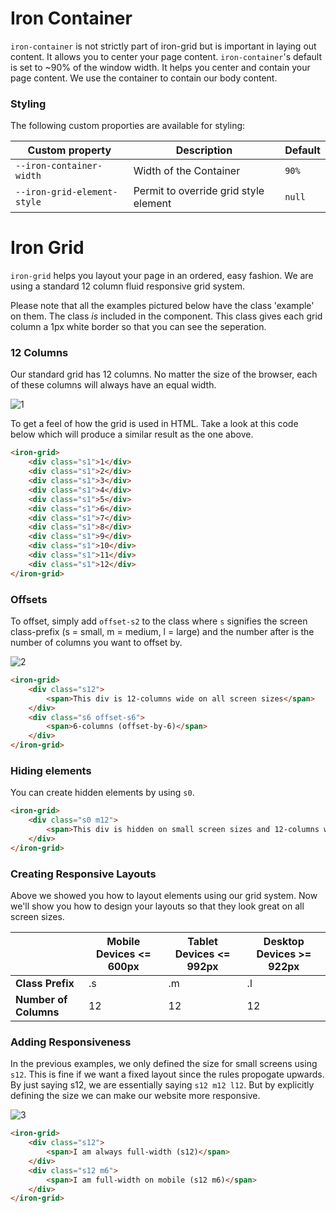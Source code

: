 # Iron Container

`iron-container` is not strictly part of iron-grid but is important in laying out content. It allows you to center your page content. `iron-container`'s default is set to ~90% of the window width. It helps you center and contain your page content. We use the container to contain our body content.

### Styling

The following custom proporties are available for styling:

| Custom property          | Description            | Default |
| ------------------------ | ---------------------- | ------- |
| `--iron-container-width` | Width of the Container | `90%`   |
| `--iron-grid-element-style` | Permit to override grid style element | `null`   |

# Iron Grid

`iron-grid` helps you layout your page in an ordered, easy fashion. We are using a standard 12 column fluid responsive grid system.

Please note that all the examples pictured below have the class 'example' on them. The class *is* included in the component. This class gives each grid column a 1px white border so that you can see the seperation.

### 12 Columns

Our standard grid has 12 columns. No matter the size of the browser, each of these columns will always have an equal width.

![1](https://raw.githubusercontent.com/The5heepDev/iron-grid/master/img/1.png)

To get a feel of how the grid is used in HTML. Take a look at this code below which will produce a similar result as the one above.

```html
<iron-grid>
    <div class="s1">1</div>
    <div class="s1">2</div>
    <div class="s1">3</div>
    <div class="s1">4</div>
    <div class="s1">5</div>
    <div class="s1">6</div>
    <div class="s1">7</div>
    <div class="s1">8</div>
    <div class="s1">9</div>
    <div class="s1">10</div>
    <div class="s1">11</div>
    <div class="s1">12</div>
</iron-grid>
```

### Offsets

To offset, simply add `offset-s2` to the class where `s` signifies the screen class-prefix (s = small, m = medium, l = large) and the number after is the number of columns you want to offset by.

![2](https://raw.githubusercontent.com/The5heepDev/iron-grid/master/img/2.png)

```html
<iron-grid>
    <div class="s12">
        <span>This div is 12-columns wide on all screen sizes</span>
    </div>
    <div class="s6 offset-s6">
        <span>6-columns (offset-by-6)</span>
    </div>
</iron-grid>
```

### Hiding elements

You can create hidden elements by using `s0`.

```html
<iron-grid>
    <div class="s0 m12">
        <span>This div is hidden on small screen sizes and 12-columns wide on medium and large screen sizes.</span>
    </div>
</iron-grid>
```

### Creating Responsive Layouts

Above we showed you how to layout elements using our grid system. Now we'll show you how to design your layouts so that they look great on all screen sizes.

|                       | Mobile Devices <= 600px | Tablet Devices &lt;= 992px | Desktop Devices &gt;= 922px |
|-----------------------|-------------------------|----------------------------|-----------------------------|
| **Class Prefix**      | .s                      | .m                         | .l                          |
| **Number of Columns** | 12                      | 12                         | 12                          |

### Adding Responsiveness

In the previous examples, we only defined the size for small screens using `s12`. This is fine if we want a fixed layout since the rules propogate upwards. By just saying s12, we are essentially saying `s12 m12 l12`. But by explicitly defining the size we can make our website more responsive.

![3](https://raw.githubusercontent.com/The5heepDev/iron-grid/master/img/3.png)

```html
<iron-grid>
    <div class="s12">
        <span>I am always full-width (s12)</span>
    </div>
    <div class="s12 m6">
        <span>I am full-width on mobile (s12 m6)</span>
    </div>
</iron-grid>
```
